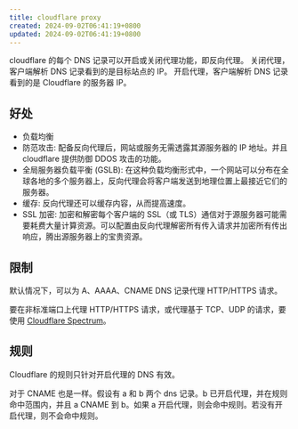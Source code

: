```yaml
---
title: cloudflare proxy
created: 2024-09-02T06:41:19+0800
updated: 2024-09-02T06:41:19+0800
---
```



cloudflare 的每个 DNS 记录可以开启或关闭代理功能，即反向代理。
关闭代理，客户端解析 DNS 记录看到的是目标站点的 IP。
开启代理，客户端解析 DNS 记录看到的是 Cloudflare 的服务器 IP。

## 好处

- 负载均衡
- 防范攻击: 配备反向代理后，网站或服务无需透露其源服务器的 IP 地址。并且 cloudflare 提供防御 DDOS 攻击的功能。
- 全局服务器负载平衡 (GSLB): 在这种负载均衡形式中，一个网站可以分布在全球各地的多个服务器上，反向代理会将客户端发送到地理位置上最接近它们的服务器。
- 缓存: 反向代理还可以缓存内容，从而提高速度。
- SSL 加密: 加密和解密每个客户端的 SSL（或 TLS）通信对于源服务器可能需要耗费大量计算资源。可以配置由反向代理解密所有传入请求并加密所有传出响应，腾出源服务器上的宝贵资源。

## 限制

默认情况下，可以为 A、AAAA、CNAME DNS 记录代理 HTTP/HTTPS 请求。

要在非标准端口上代理 HTTP/HTTPS 请求，或代理基于 TCP、UDP 的请求，要使用 [Cloudflare Spectrum](https://www.cloudflare.com/zh-cn/application-services/products/cloudflare-spectrum/)。

## 规则

Cloudflare 的规则只针对开启代理的 DNS 有效。

对于 CNAME 也是一样。假设有 a 和 b 两个 dns 记录。b 已开启代理，并在规则命中范围内，并且 a CNAME 到 b。如果 a 开启代理，则会命中规则。若没有开启代理，则不会命中规则。
